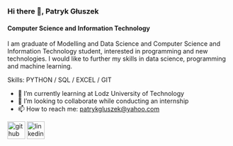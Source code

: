 ### Hi there 👋, Patryk Głuszek
#### Computer Science and Information Technology
I am graduate of Modelling and Data Science and Computer Science and Information Technology student, interested in programming and new technologies. I would like to further my skills in data science, programming and machine learning.

Skills: PYTHON / SQL / EXCEL / GIT

- 🌱 I’m currently learning at Lodz University of Technology 
- 👯 I’m looking to collaborate while conducting an internship 
- 📫 How to reach me: patrykgluszek@yahoo.com 


[<img src='https://cdn.jsdelivr.net/npm/simple-icons@3.0.1/icons/github.svg' alt='github' height='40'>](https://github.com/PatrykGluszekDS)  [<img src='https://cdn.jsdelivr.net/npm/simple-icons@3.0.1/icons/linkedin.svg' alt='linkedin' height='40'>](https://www.linkedin.com/in/patryk-gluszek/)  
